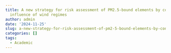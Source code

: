 ```yaml
---
title: A new strategy for risk assessment of PM2.5-bound elements by considering the
  influence of wind regimes
author: admin
date: '2024-11-25'
slug: a-new-strategy-for-risk-assessment-of-pm2-5-bound-elements-by-considering-the-influence-of-wind-regimes
categories: []
tags:
  - Academic
---
```



